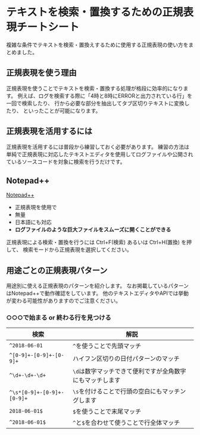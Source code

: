 # テキストを検索・置換するための正規表現チートシート

複雑な条件でテキストを検索・置換えするために使用する正規表現の使い方をまとめました。

## 正規表現を使う理由

正規表現を使うことでテキストを検索・置換する処理が格段に効率的になります。
例えば、ログを検索する際に「4時と8時にERRORと出力されている行」を一回で検索したり、
行から必要な部分を抽出してタブ区切りテキストに変換したり、
といったことが可能になります。

## 正規表現を活用するには

正規表現を活用するには普段から練習しておく必要があります。
練習の方法は単純で正規表現に対応したテキストエディタを使用してログファイルや公開されているソースコードを対象に検索を行うだけです。

## Notepad++

[Notepad++](https://notepad-plus-plus.org/)

* 正規表現を使用で
* 無量
* 日本語にも対応
* **ログファイルのような巨大ファイルをスムーズに開くことができる**

正規表現による検索・置換を行うには Ctrl+F(検索) あるいは Ctrl+H(置換) を押して、
検索モードから正規表現を選択してください。

## 用途ごとの正規表現パターン

用途別に使える正規表現のパターンを紹介します。
なお掲載しているパターンはNotepad++で動作確認をしています。
他のテキストエディタやAPIでは挙動が変わる可能性がありますのでご注意ください。

### ○○○で始まる or 終わる行を見つける

|検索|解説|
-|-
|`^2018-06-01`|`^`を使うことで先頭マッチ|
|`^[0-9]+-[0-9]+-[0-9]+`|ハイフン区切りの日付パターンのマッチ|
|`^\d+-\d+-\d+`|`\d`は数字マッチできて便利ですが全角数字にもマッチします|
|`^\s*[0-9]+-[0-9]+-[0-9]+`|`\s`を付けることで行頭の空白にもマッチングします|
|`2018-06-01$`|`$`を使うことで末尾マッチ|
|`^2018-06-01$`|`^`と`$`を合わせて使うことで行全体マッチ|
